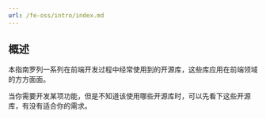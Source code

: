 ```yaml
---
url: /fe-oss/intro/index.md
---
```

## 概述

本指南罗列一系列在前端开发过程中经常使用到的开源库，这些库应用在前端领域的方方面面。

当你需要开发某项功能，但是不知道该使用哪些开源库时，可以先看下这些开源库，有没有适合你的需求。
